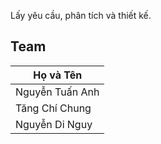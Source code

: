 Lấy yêu cầu, phân tích và thiết kế.

## Team
| Họ và Tên  | 
| ----- | 
| Nguyễn Tuấn Anh | 
| Tăng Chí Chung |
| Nguyễn Di Nguy |
